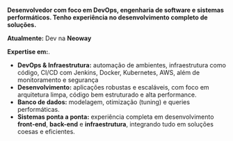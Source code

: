 **Desenvolvedor com foco em DevOps, engenharia de software e sistemas performáticos. Tenho experiência no desenvolvimento completo de soluções.**

**Atualmente:** Dev na **Neoway**

**Expertise em:**. 

- **DevOps & Infraestrutura:** automação de ambientes, infraestrutura como código, CI/CD com Jenkins, Docker, Kubernetes, AWS, além de monitoramento e segurança
- **Desenvolvimento:** aplicações robustas e escaláveis, com foco em arquitetura limpa, código bem estruturado e alta performance.
- **Banco de dados:** modelagem, otimização (tuning) e queries performáticas.
- **Sistemas ponta a ponta:** experiência completa em desenvolvimento **front-end**, **back-end** e **infraestrutura**, integrando tudo em soluções coesas e eficientes.
